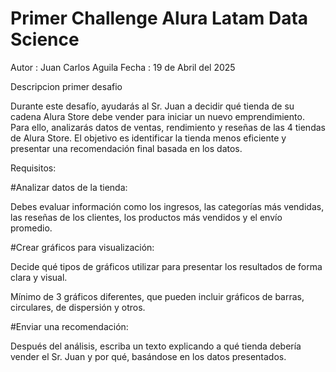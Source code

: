 # **Primer Challenge Alura Latam Data Science**

Autor : Juan Carlos Aguila
Fecha : 19 de Abril del 2025

Descripcion primer desafio

Durante este desafío, ayudarás al Sr. Juan a decidir qué tienda de su cadena Alura Store debe vender para iniciar un nuevo emprendimiento. Para ello, analizarás datos de ventas, rendimiento y reseñas de las 4 tiendas de Alura Store. El objetivo es identificar la tienda menos eficiente y presentar una recomendación final basada en los datos.

Requisitos:

#Analizar datos de la tienda:

Debes evaluar información como los ingresos, las categorías más vendidas, las reseñas de los clientes, los productos más vendidos y el envío promedio.

#Crear gráficos para visualización:

Decide qué tipos de gráficos utilizar para presentar los resultados de forma clara y visual.

Mínimo de 3 gráficos diferentes, que pueden incluir gráficos de barras, circulares, de dispersión y otros.

#Enviar una recomendación:

Después del análisis, escriba un texto explicando a qué tienda debería vender el Sr. Juan y por qué, basándose en los datos presentados.
